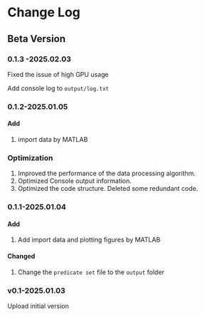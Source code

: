 # Change Log

## Beta Version

### 0.1.3 -2025.02.03

Fixed the issue of high GPU usage

Add console log to `output/log.txt`

### 0.1.2-2025.01.05

#### Add

1. import data by MATLAB

### Optimization

1. Improved the performance of the data processing algorithm.
2. Optimized Console output information.
3. Optimized the code structure. Deleted some redundant code.

### 0.1.1-2025.01.04

#### Add

1. Add import data and plotting figures by MATLAB

#### Changed

1. Change the `predicate set` file to the `output` folder

### v0.1-2025.01.03

Upload initial version
